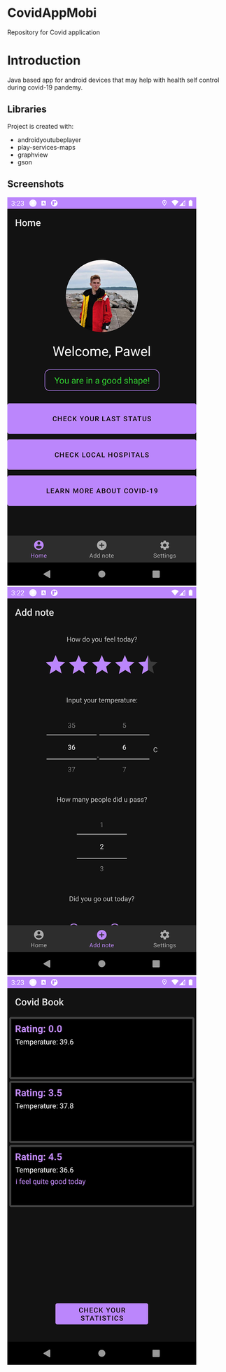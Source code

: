 # CovidAppMobi
Repository for Covid application

# Introduction
Java based app for android devices that may help with health self control during covid-19 pandemy.

## Libraries
Project is created with:
* androidyoutubeplayer
* play-services-maps
* graphview
* gson

## Screenshots
![homescreen](./Screenshots/1.png)
![add_status](./Screenshots/2.png)
![recent_status](./Screenshots/3.png)
